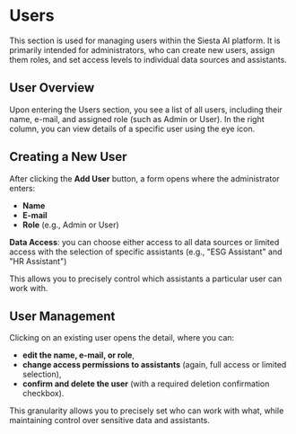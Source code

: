 # Users

This section is used for managing users within the Siesta AI platform. It is primarily intended for administrators, who can create new users, assign them roles, and set access levels to individual data sources and assistants.

## User Overview

Upon entering the Users section, you see a list of all users, including their name, e-mail, and assigned role (such as Admin or User). In the right column, you can view details of a specific user using the eye icon.

## Creating a New User

After clicking the **Add User** button, a form opens where the administrator enters:

- **Name**
- **E-mail**
- **Role** (e.g., Admin or User)

**Data Access**: you can choose either access to all data sources or limited access with the selection of specific assistants (e.g., "ESG Assistant" and "HR Assistant")

This allows you to precisely control which assistants a particular user can work with.

## User Management

Clicking on an existing user opens the detail, where you can:

- **edit the name, e-mail, or role**,
- **change access permissions to assistants** (again, full access or limited selection),
- **confirm and delete the user** (with a required deletion confirmation checkbox).

This granularity allows you to precisely set who can work with what, while maintaining control over sensitive data and assistants. 